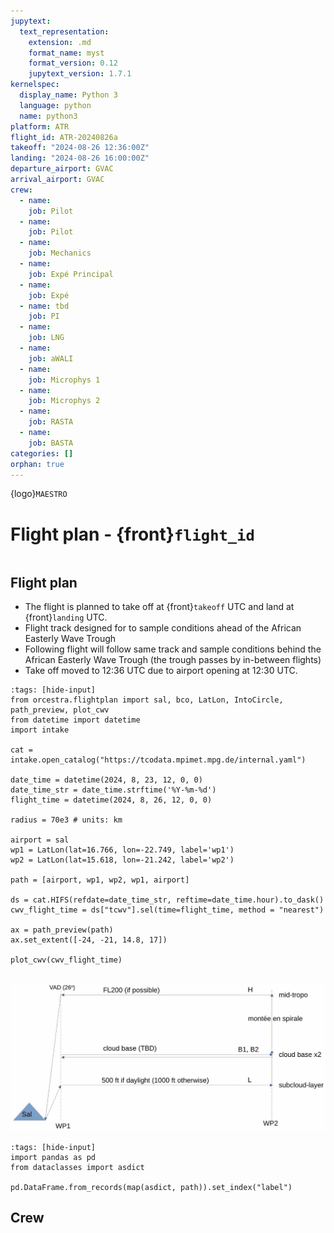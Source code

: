 ```yaml
---
jupytext:
  text_representation:
    extension: .md
    format_name: myst
    format_version: 0.12
    jupytext_version: 1.7.1
kernelspec:
  display_name: Python 3
  language: python
  name: python3
platform: ATR
flight_id: ATR-20240826a
takeoff: "2024-08-26 12:36:00Z"
landing: "2024-08-26 16:00:00Z"
departure_airport: GVAC
arrival_airport: GVAC
crew:
  - name: 
    job: Pilot
  - name: 
    job: Pilot
  - name: 
    job: Mechanics
  - name: 
    job: Expé Principal
  - name: 
    job: Expé 
  - name: tbd
    job: PI
  - name: 
    job: LNG
  - name: 
    job: aWALI
  - name: 
    job: Microphys 1
  - name: 
    job: Microphys 2
  - name: 
    job: RASTA
  - name: 
    job: BASTA
categories: []
orphan: true
---
```


{logo}`MAESTRO`

# Flight plan - {front}`flight_id`

```{badges}
```

## Flight plan
* The flight is planned to take off at {front}`takeoff` UTC and land at {front}`landing` UTC.
* Flight track designed for to sample conditions ahead of the African Easterly Wave Trough
* Following flight will follow same track and sample conditions behind the African Easterly Wave Trough (the trough passes by in-between flights)
* Take off moved to 12:36 UTC due to airport opening at 12:30 UTC.

```{code-cell} python3
:tags: [hide-input]
from orcestra.flightplan import sal, bco, LatLon, IntoCircle, path_preview, plot_cwv
from datetime import datetime
import intake

cat = intake.open_catalog("https://tcodata.mpimet.mpg.de/internal.yaml")

date_time = datetime(2024, 8, 23, 12, 0, 0)
date_time_str = date_time.strftime('%Y-%m-%d')
flight_time = datetime(2024, 8, 26, 12, 0, 0)

radius = 70e3 # units: km

airport = sal
wp1 = LatLon(lat=16.766, lon=-22.749, label='wp1')
wp2 = LatLon(lat=15.618, lon=-21.242, label='wp2')

path = [airport, wp1, wp2, wp1, airport]

ds = cat.HIFS(refdate=date_time_str, reftime=date_time.hour).to_dask()
cwv_flight_time = ds["tcwv"].sel(time=flight_time, method = "nearest")

ax = path_preview(path)
ax.set_extent([-24, -21, 14.8, 17])

plot_cwv(cwv_flight_time)


```
![Flight Levels](./LEVELS-ATR-20240826a.jpg)

<!-- * SAFIRE Flight Plan submitted to Air Traffic Control (ATC)

![Page 1](./SAFIRE-ATR-20240813b.png) -->

```{code-cell} python3
:tags: [hide-input]
import pandas as pd
from dataclasses import asdict

pd.DataFrame.from_records(map(asdict, path)).set_index("label")
```

## Crew

```{crew}
```